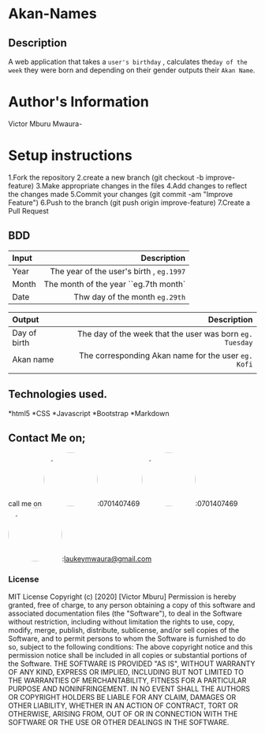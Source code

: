 # Akan-Names

## Description
A web application that takes a ``user's birthday`` , calculates the`` day of the week `` they were born and depending on their gender outputs their ``Akan Name``.


# Author's Information 
Victor Mburu Mwaura-


# Setup instructions 
1.Fork the repository
2.create a new branch (git checkout -b improve-feature)
3.Make appropriate changes in the files
4.Add changes to reflect the changes made
5.Commit your changes (git commit -am "Improve Feature")
6.Push to the branch (git push origin improve-feature)
7.Create a Pull Request


## BDD
|  Input |Description|
|  :---       |     ---:    |
|Year   | The year of the user's birth , ``eg.1997``|
|Month  | The month of the year ``eg.7th month` |
|Date   | Thw day of the month ``eg.29th``  |


|  Output	|	Description	|
|	:---				|				---:	|
|	Day of birth	|	The day of the week that the user was born ``eg. Tuesday``	|
|	Akan name 		|	The corresponding Akan name for the user ``eg. Kofi``	|
|		|			|

## Technologies used.
*html5
*CSS
*Javascript
*Bootstrap
*Markdown

## Contact Me on;
call me on 
<img src="https://bit.ly/2H4L6UZ" width="109" style="border-radius:50%;">:0701407469
<img src="https://bit.ly/383xk0Z" width="109" style="border-radius:50%;">:0701407469
<img src="https://bit.ly/2Smueyp" width="109" style="border-radius:50%;">:laukeymwaura@gmail.com

### License
MIT License
Copyright (c) [2020] [Victor Mburu]
Permission is hereby granted, free of charge, to any person obtaining a copy
of this software and associated documentation files (the "Software"), to deal
in the Software without restriction, including without limitation the rights
to use, copy, modify, merge, publish, distribute, sublicense, and/or sell
copies of the Software, and to permit persons to whom the Software is
furnished to do so, subject to the following conditions:
The above copyright notice and this permission notice shall be included in all
copies or substantial portions of the Software.
THE SOFTWARE IS PROVIDED "AS IS", WITHOUT WARRANTY OF ANY KIND, EXPRESS OR
IMPLIED, INCLUDING BUT NOT LIMITED TO THE WARRANTIES OF MERCHANTABILITY,
FITNESS FOR A PARTICULAR PURPOSE AND NONINFRINGEMENT. IN NO EVENT SHALL THE
AUTHORS OR COPYRIGHT HOLDERS BE LIABLE FOR ANY CLAIM, DAMAGES OR OTHER
LIABILITY, WHETHER IN AN ACTION OF CONTRACT, TORT OR OTHERWISE, ARISING FROM,
OUT OF OR IN CONNECTION WITH THE SOFTWARE OR THE USE OR OTHER DEALINGS IN THE
SOFTWARE.
